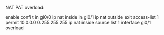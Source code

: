 NAT PAT overload:

enable
confi t
in gi0/0
ip nat inside
in gi0/1
ip nat outside
exit
access-list 1 permit 10.0.0.0 0.255.255.255
ip nat inside source list 1 interface gi0/1 overload
